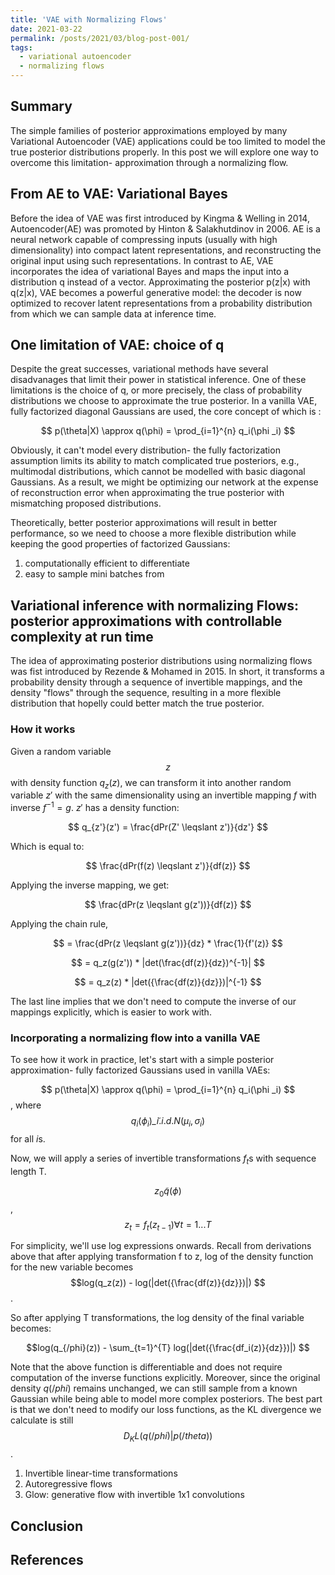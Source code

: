 ```yaml
---
title: 'VAE with Normalizing Flows'
date: 2021-03-22
permalink: /posts/2021/03/blog-post-001/
tags:
  - variational autoencoder
  - normalizing flows
---
```



## Summary
The simple families of posterior approximations employed by many Variational Autoencoder (VAE) applications could be too limited to model the true posterior distributions properly. In this post we will explore one way to overcome this limitation- approximation through a normalizing flow.

## From AE to VAE: Variational Bayes

Before the idea of VAE was first introduced by Kingma & Welling in 2014, Autoencoder(AE) was promoted by Hinton & Salakhutdinov in 2006. AE is a neural network capable of compressing inputs (usually with high dimensionality) into compact latent representations, and reconstructing the original input using such representations. 
In contrast to AE, VAE incorporates the idea of variational Bayes and maps the input into a distribution q instead of a vector. Approximating the posterior p(z|x) with q(z|x), VAE becomes a powerful generative model: the decoder is now optimized to recover latent representations from a probability distribution from which we can sample data at inference time.

## One limitation of VAE: choice of q

Despite the great successes, variational methods have several disadvanages that limit their power in statistical inference. One of these limitations is the choice of q, or more precisely, the class of probability distributions we choose to approximate the true posterior. In a vanilla VAE, fully factorized diagonal Gaussians are used, the core concept of which is :

$$ p(\theta|X) \approx q(\phi) = \prod_{i=1}^{n} q_i(\phi _i) $$

Obviously, it can't model every distribution- the fully factorization assumption limits its ability to match complicated true posteriors, e.g., multimodal distributions, which cannot be modelled with basic diagonal Gaussians. As a result, we might be optimizing our network at the expense of reconstruction error when approximating the true posterior with mismatching proposed distributions.

Theoretically, better posterior approximations will result in better performance, so we need to choose a more flexible distribution while keeping the good properties of factorized Gaussians: 

  1. computationally efficient to differentiate
  2. easy to sample mini batches from


## Variational inference with normalizing Flows: posterior approximations with controllable complexity at run time

The idea of approximating posterior distributions using normalizing flows was fist introduced by Rezende & Mohamed in 2015. In short, it transforms a probability density through a sequence of invertible mappings, and the density "flows" through the sequence, resulting in a more flexible distribution that hopelly could better match the true posterior.

### How it works
Given a random variable $$z$$ with density function $q_z(z)$, we can transform it into another random variable $z'$ with the same dimensionality using an invertible mapping $f$ with inverse $f^{-1} = g$. $z'$ has a density function: 

$$ q_{z'}(z') = \frac{dPr(Z' \leqslant z')}{dz'} $$

Which is equal to:

$$ \frac{dPr(f(z) \leqslant z')}{df(z)} $$
      
Applying the inverse mapping, we get:

$$ \frac{dPr(z \leqslant g(z'))}{df(z)} $$

Applying the chain rule,

$$ = \frac{dPr(z \leqslant g(z'))}{dz} * \frac{1}{f'(z)} $$

$$ = q_z(g(z')) * |det(\frac{df(z)}{dz})^{-1}| $$
      
$$ = q_z(z) * |det({\frac{df(z)}{dz}})|^{-1} $$
 
 The last line implies that we don't need to compute the inverse of our mappings explicitly, which is easier to work with.

### Incorporating a normalizing flow into a vanilla VAE
To see how it work in practice, let's start with a simple posterior approximation- fully factorized Gaussians used in vanilla VAEs:

$$ p(\theta|X) \approx q(\phi) = \prod_{i=1}^{n} q_i(\phi _i) $$, where $$ q_i(\phi _i) \tilde _{i.i.d.} N(\mu _i, \sigma _i) $$ for all $i$s.

Now, we will apply a series of invertible transformations $f_t$s with sequence length T.

$$ z_0 \tilde q(\phi) $$, $$ z_t = f_t(z_{t-1}) \forall t=1...T$$

For simplicity, we'll use log expressions onwards. Recall from derivations above that after applying transformation f to z, log of the density function for the new variable becomes $$log(q_z(z)) - log(|det({\frac{df(z)}{dz}})|) $$. 

So after applying T transformations, the log density of the final variable becomes:

$$log(q_{/phi}(z)) - \sum_{t=1}^{T} log(|det({\frac{df_i(z)}{dz}})|) $$

Note that the above function is differentiable and does not require computation of the inverse functions explicitly. Moreover, since the original density $q(/phi)$ remains unchanged, we can still sample from a known Gaussian while being able to model more complex posteriors. The best part is that we don't need to modify our loss functions, as the KL divergence we calculate is still $$ D_KL(q(/phi)|p(/theta)) $$.

  1. Invertible linear-time transformations
  2. Autoregressive flows
  3. Glow: generative flow with invertible 1x1 convolutions

## Conclusion

## References
